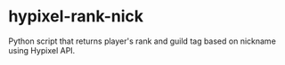 # hypixel-rank-nick
Python script that returns player's rank and guild tag based on nickname using Hypixel API.
